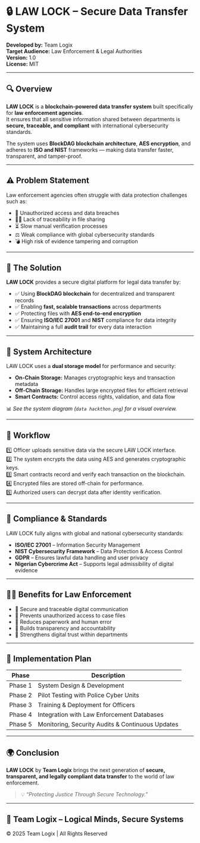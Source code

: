# 🔒 LAW LOCK – Secure Data Transfer System  
**Developed by:** Team Logix  
**Target Audience:** Law Enforcement & Legal Authorities  
**Version:** 1.0  
**License:** MIT  

---

## 🔍 Overview  
**LAW LOCK** is a **blockchain-powered data transfer system** built specifically for **law enforcement agencies**.  
It ensures that all sensitive information shared between departments is **secure, traceable, and compliant** with international cybersecurity standards.  

The system uses **BlockDAG blockchain architecture**, **AES encryption**, and adheres to **ISO and NIST** frameworks — making data transfer faster, transparent, and tamper-proof.  

---

## ⚠️ Problem Statement  
Law enforcement agencies often struggle with data protection challenges such as:  
- 🚨 Unauthorized access and data breaches  
- 🕵️‍♂️ Lack of traceability in file sharing  
- ⏳ Slow manual verification processes  
- ⚖️ Weak compliance with global cybersecurity standards  
- 💣 High risk of evidence tampering and corruption  

---

## 🔐 The Solution  
**LAW LOCK** provides a secure digital platform for legal data transfer by:  
- ✅ Using **BlockDAG blockchain** for decentralized and transparent records  
- ✅ Enabling **fast, scalable transactions** across departments  
- ✅ Protecting files with **AES end-to-end encryption**  
- ✅ Ensuring **ISO/IEC 27001** and **NIST** compliance for data integrity  
- ✅ Maintaining a full **audit trail** for every data interaction  

---

## 🧩 System Architecture  
LAW LOCK uses a **dual storage model** for performance and security:  
- **On-Chain Storage:** Manages cryptographic keys and transaction metadata  
- **Off-Chain Storage:** Handles large encrypted files for efficient retrieval  
- **Smart Contracts:** Control access rights, validation, and data flow  

📊 *See the system diagram (`data hackthon.png`) for a visual overview.*  

---

## 🔄 Workflow  
1️⃣ Officer uploads sensitive data via the secure LAW LOCK interface.  
2️⃣ The system encrypts the data using AES and generates cryptographic keys.  
3️⃣ Smart contracts record and verify each transaction on the blockchain.  
4️⃣ Encrypted files are stored off-chain for performance.  
5️⃣ Authorized users can decrypt data after identity verification.  

---

## 📜 Compliance & Standards  
LAW LOCK fully aligns with global and national cybersecurity standards:  
- **ISO/IEC 27001** – Information Security Management  
- **NIST Cybersecurity Framework** – Data Protection & Access Control  
- **GDPR** – Ensures lawful data handling and user privacy  
- **Nigerian Cybercrime Act** – Supports legal admissibility of digital evidence  

---

## 👮‍♂️ Benefits for Law Enforcement  
- 🔸 Secure and traceable digital communication  
- 🔸 Prevents unauthorized access to case files  
- 🔸 Reduces paperwork and human error  
- 🔸 Builds transparency and accountability  
- 🔸 Strengthens digital trust within departments  

---

## 🚀 Implementation Plan  
| Phase | Description |
|--------|--------------|
| Phase 1 | System Design & Development |
| Phase 2 | Pilot Testing with Police Cyber Units |
| Phase 3 | Training & Deployment for Officers |
| Phase 4 | Integration with Law Enforcement Databases |
| Phase 5 | Monitoring, Security Audits & Continuous Updates |

---

## 🌍 Conclusion  
**LAW LOCK** by **Team Logix** brings the next generation of **secure, transparent, and legally compliant data transfer** to the world of law enforcement.  

> 💡 *“Protecting Justice Through Secure Technology.”*  

---

## 🧠 Team Logix – Logical Minds, Secure Systems  
© 2025 Team Logix | All Rights Reserved  

